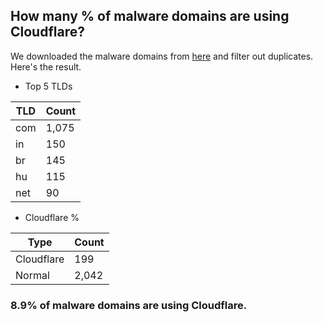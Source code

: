 ## How many % of malware domains are using Cloudflare?


We downloaded the malware domains from [here](https://urlhaus.abuse.ch) and filter out duplicates.
Here's the result.


[//]: # (start replacement)


- Top 5 TLDs

| TLD | Count |
| --- | --- |
| com | 1,075 |
| in | 150 |
| br | 145 |
| hu | 115 |
| net | 90 |


- Cloudflare %

| Type | Count |
| --- | --- |
| Cloudflare | 199 |
| Normal | 2,042 |


### 8.9% of malware domains are using Cloudflare.